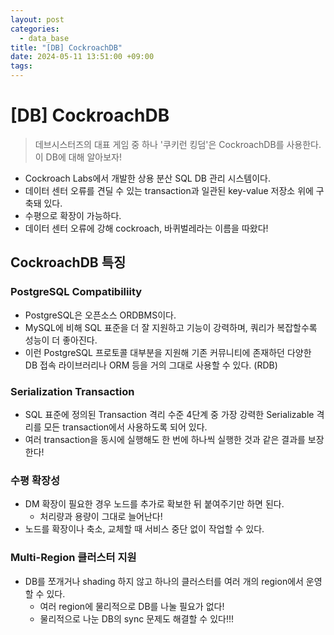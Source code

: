 ```yaml
---
layout: post
categories:
  - data_base
title: "[DB] CockroachDB"
date: 2024-05-11 13:51:00 +09:00
tags:
---
```

# [DB] CockroachDB

>데브시스터즈의 대표 게임 중 하나 '쿠키런 킹덤'은 CockroachDB를 사용한다.\
>이 DB에 대해 알아보자!

- Cockroach Labs에서 개발한 상용 분산 SQL DB 관리 시스템이다.
- 데이터 센터 오류를 견딜 수 있는 transaction과 일관된 key-value 저장소 위에 구축돼 있다.
- 수평으로 확장이 가능하다.
- 데이터 센터 오류에 강해 cockroach, 바퀴벌레라는 이름을 따왔다!

## CockroachDB 특징

### PostgreSQL Compatibiliity

- PostgreSQL은 오픈소스 ORDBMS이다.
- MySQL에 비해 SQL 표준을 더 잘 지원하고 기능이 강력하며, 쿼리가 복잡할수록 성능이 더 좋아진다.
- 이런 PostgreSQL 프로토콜 대부분을 지원해 기존 커뮤니티에 존재하던 다양한 DB 접속 라이브러리나 ORM 등을 거의 그대로 사용할 수 있다. (RDB)

### Serialization Transaction

- SQL 표준에 정의된 Transaction 격리 수준 4단계 중 가장 강력한 Serializable 격리를 모든 transaction에서 사용하도록 되어 있다.
- 여러 transaction을 동시에 실행해도 한 번에 하나씩 실행한 것과 같은 결과를 보장한다!

### 수평 확장성

- DM 확장이 필요한 경우 노드를 추가로 확보한 뒤 붙여주기만 하면 된다.
	- 처리량과 용량이 그대로 늘어난다!
- 노드를 확장이나 축소, 교체할 때 서비스 중단 없이 작업할 수 있다.

### Multi-Region 클러스터 지원

- DB를 쪼개거나 shading 하지 않고 하나의 클러스터를 여러 개의 region에서 운영할 수 있다.
	- 여러 region에 물리적으로 DB를 나눌 필요가 없다!
	- 물리적으로 나눈 DB의 sync 문제도 해결할 수 있다!!!
